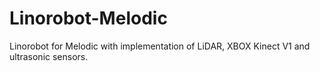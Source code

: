 # Linorobot-Melodic
Linorobot for Melodic with implementation of LiDAR, XBOX Kinect V1 and ultrasonic sensors.
